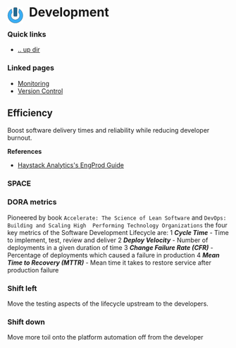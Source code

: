 # Development <img style="margin: 6px 13px 0px 0px" align="left" src="../data/images/logo_36x36.png" />

### Quick links
- [.. up dir](../README.md)

### Linked pages
* [Monitoring](monitoring/README.md)
* [Version Control](version_control/README.md)

## Efficiency
Boost software delivery times and reliability while reducing developer burnout.

**References**
* [Haystack Analytics's EngProd Guide](https://www.engprod.guide/docs/what-is-engprod)

### SPACE

### DORA metrics
Pioneered by book `Accelerate: The Science of Lean Software` and `DevOps: Building and Scaling High 
Performing Technology Organizations` the four key metrics of the Software Development Lifecycle are:
1 ***Cycle Time*** - Time to implement, test, review and deliver
2 ***Deploy Velocity*** - Number of deployments in a given duration of time
3 ***Change Failure Rate (CFR)*** - Percentage of deployments which caused a failure in production
4 ***Mean Time to Recovery (MTTR)*** - Mean time it takes to restore service after production failure

### Shift left
Move the testing aspects of the lifecycle upstream to the developers.

### Shift down
Move more toil onto the platform automation off from the developer

<!-- 
vim: ts=2:sw=2:sts=2
-->
